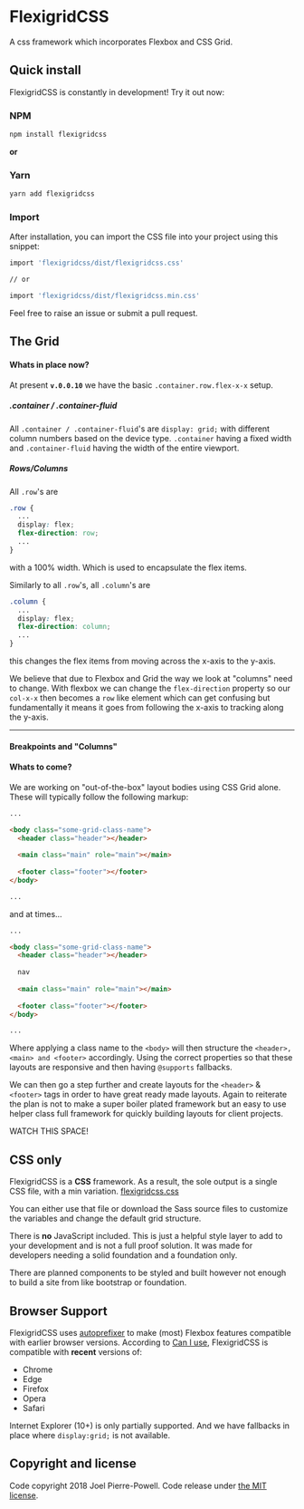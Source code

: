 # FlexigridCSS
A css framework which incorporates Flexbox and CSS Grid.

## Quick install

FlexigridCSS is constantly in development! Try it out now:

### NPM

```sh
npm install flexigridcss
```

**or**

### Yarn

```sh
yarn add flexigridcss
```
### Import
After installation, you can import the CSS file into your project using this snippet:

```sh
import 'flexigridcss/dist/flexigridcss.css'

// or

import 'flexigridcss/dist/flexigridcss.min.css'
```

Feel free to raise an issue or submit a pull request.

## The Grid

#### Whats in place now?
At present **``v.0.0.10``** we have the basic ``.container.row.flex-x-x`` setup. 

##### .container / .container-fluid
All ``.container / .container-fluid``'s are ``display: grid;``
with different column numbers based on the device type. ``.container`` having a fixed width and ``.container-fluid`` having the width of the entire viewport.

##### Rows/Columns
All ``.row``'s are 
````scss
.row {
  ...
  display: flex; 
  flex-direction: row;
  ...
}
```` 
with a 100% width. Which is used to encapsulate the flex items. 

Similarly to all ``.row``'s, all ``.column``'s are
````scss
.column {
  ...
  display: flex; 
  flex-direction: column;
  ...
}
```` 
this changes the flex items from moving across the x-axis to the y-axis.

We believe that due to Flexbox and Grid the way we look at "columns" need to change. With flexbox we can change the ``flex-direction`` property so our ``col-x-x`` then becomes a ``row`` like element which can get confusing but fundamentally it means it goes from following the x-axis to tracking along the y-axis.

---

#### Breakpoints and "Columns"

#### Whats to come?
We are working on "out-of-the-box" layout bodies using CSS Grid alone. These will typically follow the following markup:

````html
...

<body class="some-grid-class-name">
  <header class="header"></header>
  
  <main class="main" role="main"></main>
  
  <footer class="footer"></footer>
</body>

...
````

and at times...

````html
...

<body class="some-grid-class-name">
  <header class="header"></header>
  
  nav
  
  <main class="main" role="main"></main>
  
  <footer class="footer"></footer>
</body>

...
````

Where applying a class name to the ``<body>`` will then structure the ``<header>, <main> and <footer>`` accordingly. Using the correct properties so that these layouts are responsive and then having ``@supports`` fallbacks.

We can then go a step further and create layouts for the ``<header>`` & ``<footer>`` tags in order to have great ready made layouts. Again to reiterate the plan is not to make a super boiler plated framework but an easy to use helper class full framework for quickly building layouts for client projects. 

WATCH THIS SPACE!

## CSS only

FlexigridCSS is a **CSS** framework. As a result, the sole output is a single CSS file, with a min variation. [flexigridcss.css](https://github.com/joelpierre/flexigridcss/blob/master/dist/flexigridcss.css)

You can either use that file or download the Sass source files to customize the variables and change the default grid structure.

There is **no** JavaScript included. This is just a helpful style layer to add to your development and is not a full proof solution. It was made for developers needing a solid foundation and a foundation only. 

There are planned components to be styled and built however not enough to build a site from like bootstrap or foundation.

## Browser Support

FlexigridCSS uses [autoprefixer](https://github.com/postcss/autoprefixer) to make (most) Flexbox features compatible with earlier browser versions. According to [Can I use](https://caniuse.com/#feat=flexbox), FlexigridCSS is compatible with **recent** versions of:

* Chrome
* Edge
* Firefox
* Opera
* Safari

Internet Explorer (10+) is only partially supported. And we have fallbacks in place where ``display:grid;`` is not available.

## Copyright and license

Code copyright 2018 Joel Pierre-Powell. Code release under [the MIT license](https://github.com/joelpierre/flexigridcss/blob/master/LICENSE).